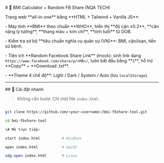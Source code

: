 \# 🧮 BMI Calculator + Random FB Share (NQA TECH)



Trang web \*\*all-in-one\*\* bằng \*\*HTML + Tailwind + Vanilla JS\*\*:

\- Máy tính \*\*BMI\*\* theo chuẩn \*\*WHO\*\*, hiển thị \*\*độ cận ±0.2\*\*, \*\*cân nặng lý tưởng\*\*, \*\*thang màu + kim chỉ\*\*, \*\*tính tuổi\*\* từ DOB.

\- Kiểm tra sơ bộ \*\*tiêu chuẩn nghĩa vụ quân sự (VN)\*\*: BMI, cận/loạn, tiền sử bệnh.

\- Tiện ích \*\*Random Facebook Share Link\*\* (mock): sinh link dạng `https://www.facebook.com/share/p/<MÃ>/`, luôn bắt đầu bằng \*\*`1`\*\*, hỗ trợ \*\*Copy\*\* + \*\*Download .txt\*\*.

\- \*\*Theme 4 chế độ\*\*: Light / Dark / System / Auto (lưu `localStorage`).



---



\## 🚀 Cài đặt nhanh



> Không cần build. Chỉ một file `index.html`.



```bash

git clone https://github.com/<your-username>/bmi-fbshare-tool.git

cd bmi-fbshare-tool

\# Mở trực tiếp:

start index.html          # Windows

open index.html           # macOS

xdg-open index.html       # Linux



